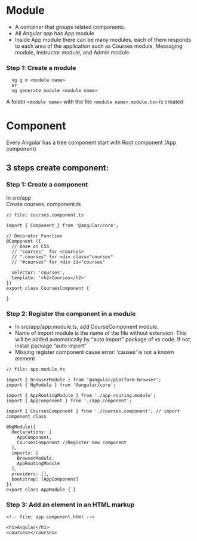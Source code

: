 # Module
<ul>
  <li>A container that groups related components. </li>
  <li>All Angular app has App module</li>
  <li>Inside App module there can be many modules, each of them responds to each area of the application such as Courses module, Messaging module, Instructor module, and Admin module</li>
</ul>

### Step 1: Create a module

```
  ng g m <module name>
  or
  ng generate module <module name>
```
A folder ```<module name>``` with the file ```<module name>.module.ts>``` is created

# Component
Every Angular has a tree component start with Root component (App component)<br>
## 3 steps create component:

### Step 1: Create a component
In src/app<br>
Create courses. component.ts<br>
```
// file: courses.component.ts

import { Component } from '@angular/core';

// Decorator Function
@Component ({
  // Base on CSS
  // "courses"  for <courses>                  
  // ".courses" for <div class="courses"       
  // "#courses" for <div id="courses"          

  selector: 'courses',
  template: '<h2>Courses</h2>' 
})
export class CoursesComponent {

}
```

### Step 2: Register the component in a module
<ul>
  <li>In src/app/app.module.ts, add CourseComponent module.</li>
  <li>Name of import module is the name of the file without extension. This will be added automatically by “auto import” package of vs code. If not, install package “auto import”</li>
  <li>Missing register component cause error: ‘causes’ is not a known element</li>
</ul>

```
// file: app.module.ts 

import { BrowserModule } from '@angular/platform-browser';
import { NgModule } from '@angular/core';

import { AppRoutingModule } from './app-routing.module';
import { AppComponent } from './app.component';

import { CoursesComponent } from './courses.component'; // import component class

@NgModule({
  declarations: [
    AppComponent,
    CoursesComponent //Register new component
  ],
  imports: [
    BrowserModule,
    AppRoutingModule
  ],
  providers: [],
  bootstrap: [AppComponent]
})
export class AppModule { }

```

### Step 3: Add an element in an HTML markup
```
<!-- file: app.component.html -->

<h1>Angular</h1>
<courses></courses>

```
